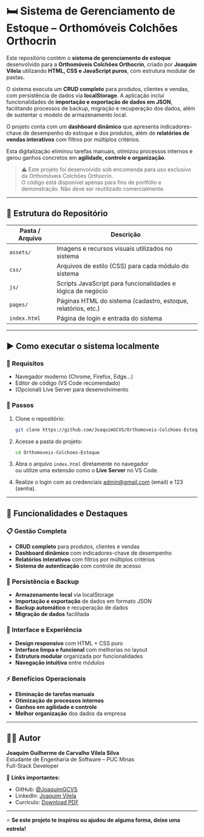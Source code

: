 
# 🛏️ Sistema de Gerenciamento de Estoque – Orthomóveis Colchões Orthocrin

Este repositório contém o **sistema de gerenciamento de estoque** desenvolvido para a **Orthomóveis Colchões Orthocrin**, criado por **Joaquim Vilela** utilizando **HTML, CSS e JavaScript puros**, com estrutura modular de pastas.

O sistema executa um **CRUD completo** para produtos, clientes e vendas, com persistência de dados via **localStorage**. A aplicação inclui funcionalidades de **importação e exportação de dados em JSON**, facilitando processos de backup, migração e recuperação dos dados, além de sustentar o modelo de armazenamento local.

O projeto conta com um **dashboard dinâmico** que apresenta indicadores-chave de desempenho do estoque e dos produtos, além de **relatórios de vendas interativos** com filtros por múltiplos critérios.

Esta digitalização eliminou tarefas manuais, otimizou processos internos e gerou ganhos concretos em **agilidade, controle e organização**.

> ⚠️ Este projeto foi desenvolvido sob encomenda para uso exclusivo da Orthomóveis Colchões Orthocrin.  
> O código está disponível apenas para fins de portfólio e demonstração. Não deve ser reutilizado comercialmente.

---

## 📁 Estrutura do Repositório

| Pasta / Arquivo | Descrição |
|-----------------|-----------|
| `assets/`       | Imagens e recursos visuais utilizados no sistema |
| `css/`          | Arquivos de estilo (CSS) para cada módulo do sistema |
| `js/`           | Scripts JavaScript para funcionalidades e lógica de negócio |
| `pages/`        | Páginas HTML do sistema (cadastro, estoque, relatórios, etc.) |
| `index.html`    | Página de login e entrada do sistema |

---

## ▶️ Como executar o sistema localmente

### 🔧 Requisitos

* Navegador moderno (Chrome, Firefox, Edge…)
* Editor de código (VS Code recomendado)
* (Opcional) Live Server para desenvolvimento

### 📂 Passos

1. Clone o repositório:

   ```bash
   git clone https://github.com/JoaquimGCVS/Orthomoveis-Colchoes-Estoque.git
   ```

2. Acesse a pasta do projeto:

   ```bash
   cd Orthomoveis-Colchoes-Estoque
   ```

3. Abra o arquivo `index.html` diretamente no navegador  
   ou utilize uma extensão como o **Live Server** no VS Code.

4. Realize o login com as credenciais admin@gmail.com (email) e 123 (senha).

---

## 🧾 Funcionalidades e Destaques

### 📋 Gestão Completa
* **CRUD completo** para produtos, clientes e vendas
* **Dashboard dinâmico** com indicadores-chave de desempenho
* **Relatórios interativos** com filtros por múltiplos critérios
* **Sistema de autenticação** com controle de acesso

### 💾 Persistência e Backup
* **Armazenamento local** via localStorage
* **Importação e exportação** de dados em formato JSON
* **Backup automático** e recuperação de dados
* **Migração de dados** facilitada

### 🎨 Interface e Experiência
* **Design responsivo** com HTML + CSS puro
* **Interface limpa e funcional** com melhorias no layout
* **Estrutura modular** organizada por funcionalidades
* **Navegação intuitiva** entre módulos

### ⚡ Benefícios Operacionais
* **Eliminação de tarefas manuais**
* **Otimização de processos internos**
* **Ganhos em agilidade e controle**
* **Melhor organização** dos dados da empresa

---

## 👨‍💻 Autor

**Joaquim Guilherme de Carvalho Vilela Silva**  
Estudante de Engenharia de Software – PUC Minas  
Full-Stack Developer  

🔗 **Links importantes:**
* GitHub: [@JoaquimGCVS](https://github.com/JoaquimGCVS)  
* LinkedIn: [Joaquim Vilela](https://www.linkedin.com/in/joaquim-vilela/)  
* Currículo: [Download PDF](public/Joaquim_Curriculo.pdf)

---

⭐ **Se este projeto te inspirou ou ajudou de alguma forma, deixe uma estrela!**
